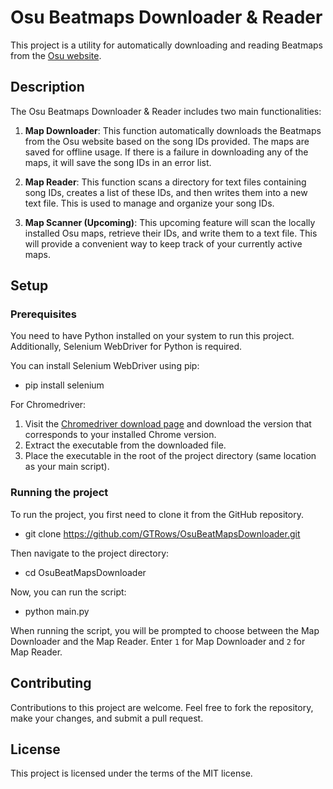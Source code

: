 # Osu Beatmaps Downloader & Reader

This project is a utility for automatically downloading and reading Beatmaps from
the [Osu website](https://osu.ppy.sh/home).

## Description

The Osu Beatmaps Downloader & Reader includes two main functionalities:

1. **Map Downloader**: This function automatically downloads the Beatmaps from the Osu website based on the song IDs
   provided. The maps are saved for offline usage. If there is a failure in downloading any of the maps, it will save
   the song IDs in an error list.

2. **Map Reader**: This function scans a directory for text files containing song IDs, creates a list of these IDs, and
   then writes them into a new text file. This is used to manage and organize your song IDs.
3. **Map Scanner (Upcoming)**: This upcoming feature will scan the locally installed Osu maps, retrieve their IDs, and write them to a text file. This will provide a convenient way to keep track of your currently active maps.

## Setup

### Prerequisites

You need to have Python installed on your system to run this project. Additionally, Selenium WebDriver for Python is
required.

You can install Selenium WebDriver using pip:

- pip install selenium

For Chromedriver:

1. Visit the [Chromedriver download page](https://sites.google.com/chromium.org/driver/) and download the version that corresponds to your installed Chrome version.
2. Extract the executable from the downloaded file.
3. Place the executable in the root of the project directory (same location as your main script).


### Running the project

To run the project, you first need to clone it from the GitHub repository.

- git clone https://github.com/GTRows/OsuBeatMapsDownloader.git

Then navigate to the project directory:

- cd OsuBeatMapsDownloader

Now, you can run the script:

- python main.py

When running the script, you will be prompted to choose between the Map Downloader and the Map Reader. Enter `1` for Map
Downloader and `2` for Map Reader.

## Contributing

Contributions to this project are welcome. Feel free to fork the repository, make your changes, and submit a pull
request.

## License

This project is licensed under the terms of the MIT license.